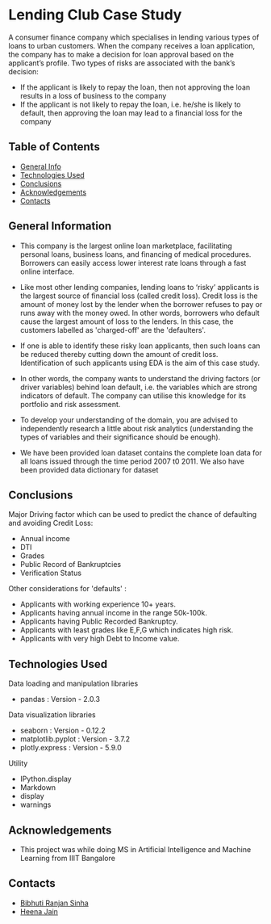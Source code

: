 # Lending Club Case Study
A consumer finance company which specialises in lending various types of loans to urban customers. When the company receives a loan application, the company has to make a decision for loan approval based on the applicant’s profile. Two types of risks are associated with the bank’s decision:

- If the applicant is likely to repay the loan, then not approving the loan results in a loss of business to the company
- If the applicant is not likely to repay the loan, i.e. he/she is likely to default, then approving the loan may lead to a financial loss for the company


## Table of Contents
* [General Info](#general-information)
* [Technologies Used](#technologies-used)
* [Conclusions](#conclusions)
* [Acknowledgements](#acknowledgements)
* [Contacts](#contacts)

<!-- You can include any other section that is pertinent to your problem -->

## General Information
- This company is the largest online loan marketplace, facilitating personal loans, business loans, and financing of medical procedures. Borrowers can easily access lower interest rate loans through a fast online interface. 

- Like most other lending companies, lending loans to ‘risky’ applicants is the largest source of financial loss (called credit loss). Credit loss is the amount of money lost by the lender when the borrower refuses to pay or runs away with the money owed. In other words, borrowers who default cause the largest amount of loss to the lenders. In this case, the customers labelled as 'charged-off' are the 'defaulters'. 

- If one is able to identify these risky loan applicants, then such loans can be reduced thereby cutting down the amount of credit loss. Identification of such applicants using EDA is the aim of this case study.

- In other words, the company wants to understand the driving factors (or driver variables) behind loan default, i.e. the variables which are strong indicators of default.  The company can utilise this knowledge for its portfolio and risk assessment. 

- To develop your understanding of the domain, you are advised to independently research a little about risk analytics (understanding the types of variables and their significance should be enough).

 
- We have been provided loan dataset contains the complete loan data for all loans issued through the time period 2007 t0 2011. We also have been provided data dictionary for dataset

<!-- You don't have to answer all the questions - just the ones relevant to your project. -->

## Conclusions
Major Driving factor which can be used to predict the chance of defaulting and avoiding Credit Loss:

- Annual income
- DTI
- Grades
- Public Record of Bankruptcies
- Verification Status


Other considerations for 'defaults' :

- Applicants with working experience 10+ years.
- Applicants having annual income in the range 50k-100k.
- Applicants having Public Recorded Bankruptcy.
- Applicants with least grades like E,F,G which indicates high risk.
- Applicants with very high Debt to Income value.

<!-- You don't have to answer all the questions - just the ones relevant to your project. -->


## Technologies Used
Data loading and manipulation libraries
- pandas : Version - 2.0.3

Data visualization libraries
- seaborn : Version - 0.12.2
- matplotlib.pyplot : Version - 3.7.2
- plotly.express : Version - 5.9.0

Utility
- IPython.display
 - Markdown
 - display
- warnings


<!-- As the libraries versions keep on changing, it is recommended to mention the version of library used in this project -->

## Acknowledgements
- This project was while doing MS in Artificial Intelligence and Machine Learning from IIIT Bangalore


## Contacts
* [Bibhuti Ranjan Sinha](https://www.linkedin.com/in/bibhutiranjansinha/) 
* [Heena Jain](https://www.linkedin.com/in/heena-s-jain/)



<!-- Optional -->
<!-- ## License -->
<!-- This project is open source and available under the [... License](). -->

<!-- You don't have to include all sections - just the one's relevant to your project -->